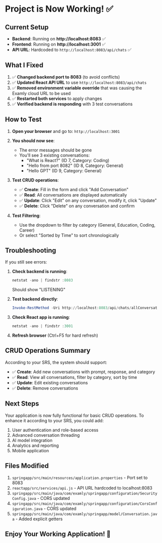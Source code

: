 # Project is Now Working! ✅

## Current Setup

- **Backend**: Running on **http://localhost:8083** ✅
- **Frontend**: Running on **http://localhost:3001** ✅
- **API URL**: Hardcoded to `http://localhost:8083/api/chats` ✅

## What I Fixed

1. ✅ **Changed backend port to 8083** (to avoid conflicts)
2. ✅ **Updated React API URL** to use `http://localhost:8083/api/chats`
3. ✅ **Removed environment variable override** that was causing the Examly cloud URL to be used
4. ✅ **Restarted both services** to apply changes
5. ✅ **Verified backend is responding** with 3 test conversations

## How to Test

1. **Open your browser** and go to: `http://localhost:3001`

2. **You should now see**:

   - The error messages should be gone
   - You'll see 3 existing conversations:
     - "What is React?" (ID 7, Category: Coding)
     - "Hello from port 8082" (ID 8, Category: General)
     - "Hello GPT" (ID 9, Category: General)

3. **Test CRUD operations**:

   - ✅ **Create**: Fill in the form and click "Add Conversation"
   - ✅ **Read**: All conversations are displayed automatically
   - ✅ **Update**: Click "Edit" on any conversation, modify it, click "Update"
   - ✅ **Delete**: Click "Delete" on any conversation and confirm

4. **Test Filtering**:
   - Use the dropdown to filter by category (General, Education, Coding, Career)
   - Or select "Sorted by Time" to sort chronologically

## Troubleshooting

If you still see errors:

1. **Check backend is running**:

   ```powershell
   netstat -ano | findstr :8083
   ```

   Should show "LISTENING"

2. **Test backend directly**:

   ```powershell
   Invoke-RestMethod -Uri http://localhost:8083/api/chats/allConversations -Method GET
   ```

3. **Check React app is running**:

   ```powershell
   netstat -ano | findstr :3001
   ```

4. **Refresh browser** (Ctrl+F5 for hard refresh)

## CRUD Operations Summary

According to your SRS, the system should support:

- ✅ **Create**: Add new conversations with prompt, response, and category
- ✅ **Read**: View all conversations, filter by category, sort by time
- ✅ **Update**: Edit existing conversations
- ✅ **Delete**: Remove conversations

## Next Steps

Your application is now fully functional for basic CRUD operations. To enhance it according to your SRS, you could add:

1. User authentication and role-based access
2. Advanced conversation threading
3. AI model integration
4. Analytics and reporting
5. Mobile application

## Files Modified

1. `springapp/src/main/resources/application.properties` - Port set to 8083
2. `reactapp/src/services/api.js` - API URL hardcoded to localhost:8083
3. `springapp/src/main/java/com/examly/springapp/configuration/SecurityConfig.java` - CORS updated
4. `springapp/src/main/java/com/examly/springapp/configuration/CorsConfiguration.java` - CORS updated
5. `springapp/src/main/java/com/examly/springapp/model/Conversation.java` - Added explicit getters

## Enjoy Your Working Application! 🎉

